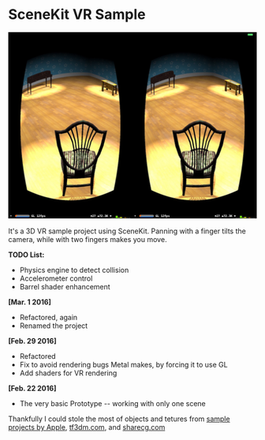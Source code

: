 # SceneKit VR Sample
<p align="center"><img src="./screenshot.jpg" width="512" aligh="center"/></p>

It's a 3D VR sample project using SceneKit. Panning with a finger tilts the camera, while with two fingers makes you move. 


**TODO List:**
- Physics engine to detect collision
- Accelerometer control
- Barrel shader enhancement


**[Mar. 1 2016]**
- Refactored, again
- Renamed the project

**[Feb. 29 2016]**
- Refactored
- Fix to avoid rendering bugs Metal makes, by forcing it to use GL
- Add shaders for VR rendering

**[Feb. 22 2016]** 
- The very basic Prototype -- working with only one scene

Thankfully I could stole the most of objects and tetures from <a href="https://developer.apple.com/library/ios/samplecode/SceneKitReel/Introduction/Intro.html">sample projects by Apple</a>, <a href="http://tf3dm.com/">tf3dm.com</a>, and <a href="http://sharecg.com">sharecg.com</a>
